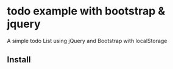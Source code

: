 # todo example with bootstrap & jquery
A simple todo List using jQuery and Bootstrap with localStorage

## Install
```
```

